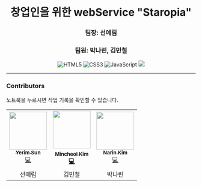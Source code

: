 <div align="center">

# 창업인을 위한 webService "Staropia"

### 팀장: 선예림

### 팀원: 박나린, 김민철

![HTML5](https://img.shields.io/badge/HTML5-E34F26.svg?&style=for-the-badge&logo=HTML5&logoColor=white)
![CSS3](https://img.shields.io/badge/CSS3-1572B6.svg?&style=for-the-badge&logo=CSS3&logoColor=white) ![JavaScript](https://img.shields.io/badge/JavaScript-F7DF1E.svg?&style=for-the-badge&logo=JavaScript&logoColor=white) <img src="https://img.shields.io/badge/all_contributors-3-orange.svg?style=for-the-badge"/>

<hr>
<!-- ALL-CONTRIBUTORS-LIST:START - Do not remove or modify this section -->
<!-- prettier-ignore-start -->
<!-- markdownlint-disable -->

</div>

### Contributors

노트북을 누르시면 작업 기록을 확인할 수 있습니다.

<table>
  <tr>
    <td align="center"><a href="https://github.com/SunYerim"><img src="https://avatars.githubusercontent.com/u/101817171?v=4" width="100px;" alt=""/><br /><sub><b>Yerim Sun</b></sub></a><br /><a href="https://github.com/SunYerim/Staropia/commits/main?author=SunYerim" title="Code">💻</a></td>
    <td align="center"><a href="http://github.com/Vedellan"><img src=https://avatars.githubusercontent.com/u/61517039?v=4 width="100px;" alt=""/><br /><sub><b>Mincheol Kim</sub></a><br /><a href="https://github.com/SunYerim/Staropia/commits/main?author=Vedellan"title="Code">💻</a></td>
    <td align="center"><a href="https://github.com/snow-ss"><img src="https://avatars.githubusercontent.com/u/73475448?v=4" width="100px;" at=""/><br /><sub><b>Narin Kim</b></sub></a><br /><a href="https://github.com/SunYerim/Staropia/commits/main?author=snow-ss" title="Code">💻</a></td>
    
  </tr>
    <tr>
    <td align="center">선예림</td>
    <td align="center">김민철</td>
    <td align="center">박나린</td>
  </tr>
</table>
